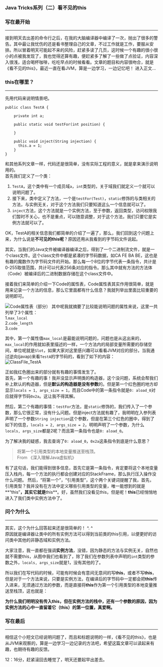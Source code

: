 ### Java Tricks系列（二）看不见的this ###

### 写在最开始 ###
------
接到明天去出差的命令行之后，在我的大脑编译器中编译了一次，抛出了很多的警告。其中最让我忧伤的还是看书整理自己的文章，不过工作就是工作，要服从安排。所以冒着明天可能起不来的风险，赶紧多读了几页，这时候一个有趣的很小很小的点被我发现了，我也觉得还算有趣，便赶紧多了解了一些做了点验证，内容深入很浅，适合喝杯咖啡，吃吃早点的时候看看。文章的题目和内容很吻合，就是《看不见的this》，最近一直在看JVM，算是一边学习，一边记忆吧！ 进入正文...


### this在哪里？ ###
------
先用代码来说明情景吧。

	public class TestA {
	
	  	private int a;
	
	  	public static void testFor(int position) {
	
	  	}
	
	  	public void inject(String injection) {
	      this.a = 1;
	  	}
	}

和其他系列文章一样，代码还是很简单，没有实际工程的意义，就是拿来演示说明用的。  
首先我们定义了一个类：


1. `TestA`，这个类中有一个成员域`a`，`int`类型的，关于域我们就定义一个就可以说明问题了。
2. 接下来，类中定义了方法，一个是`testFor(Test)`，`static`修饰的与类相关的方法，与实例无关，对于这个方法我们只要知道这么一个信息就可以了。
3. `inject`方法，这个方法就是一个实例方法，至于参数，返回类型，访问权限我们暂时不关心，也不是重点，可以随意调整，对于这个方法，我们只要它是实例方法就可以了。

OK，TestA的相关信息我们都简单的介绍了一遍了，那么，我们回到这个问题上来，为什么说是**不可见的this呢**？原因还用从我看到的字节码文件说起。

其实，当我们的Java文件被编译器编译之后，得到了一个二进制流文件，就是一个class文件。这个class文件中都是紧凑的字节码数据，如CA FE BA BE，这也是有趣的魔数作为字节码文件的开始。那么每一个8位的字节代表一条指令，共计是0-255取值范围，共计可以代表256条对应的指令。那么其中就有方法的方法体（Code）被编译后的二进制数据存储在这个class文件中。

接着我们来简单的介绍一下Code的属性表，Code属性表其实作用很简单，就是用来记录一个方法的信息，那么它里面都有什么信息？我就列举出里面比较重要的说明即可。  

![Code属性表（部分）](http://i.imgur.com/SsGCO1l.png)
其中呢我就摘要了比较能说明问题的属性来说，这里一共列举了3个属性：  
1.`max_local`   
2.`code_length`  
3.`code`

其中，第一个属性值`max_local`是最能说明问题的，问题也是从这出来的，`max_local`的作用就如表里描述的一样，一个方法内的局部变量所需要的存储空间，单位呢就是`Slot`，如果大家对这里感兴趣可以看看JVM对应的部分。当我通过逆向(javap)来看`TestA`的字节码的，看到了如下的内容：  
![ClassFile_TestA](http://i.imgur.com/GMEURMd.png)  

正如我红色圈出来的部分就有有趣的事情发生了。  
首先，第一个有趣的事！我并没显示声明类的构造器，这个没问题，系统会帮我们补上默认的构造器，但是**默认的构造器是没有参数**的。但是第一个红色圈的地方却显示`locals = 1, args_size = 1`，而且Code中的第一条指令就是`0: aload_0`对应就得字节码`0x2a`。这让我不得其解。

然后，第二个有趣的事情：`testFor`方法，是`static`修饰的，我们传入了一个参数，那么它很正常，没有什么问题。但是inject方法就有趣了，我明明在入参列表声明了一个参数`String injection`这个参数，但是在第三个红色的圈中，得到了如下的信息，`locals = 2, args_size = 2`，明明声明了一个参数，为什么`locals, args_size`都是2呢？而且第一条指令也是`0: aload_0`。

为了解决我的疑惑，我去查询了`0: aload_0`，`0x2a`这条指令到底是什么意思？

> 将第一个引用类型的本地变量推送至栈顶。  
> From 《深入理解Java虚拟机》

有了这句话，我们能得到很多信息，首先它是第一条指令，肯定要将这个本地变量压入栈内，每一个方法的执行都会创建对应的StackFrame，那么执行压入操作没什么问题。 然后，“将第一个”，“引用类型”，这个两个关键词提醒了我，首先，引用类型？我并没有在方法中定义哪些引用类型的变量，唯一能想到的就是**“this”**，其实它就是**this**。好，虽然我们没看见this，但是呢！**this**已经悄悄地进入了我们类中实例方法中了。

### 问个为什么 ###
------
其实，这个为什么回答起来还是很简单的！ ^. ^  
原因就是编译器让类中的所有实例方法可以得到当前类的this引用，以便更好的访问类中其他的非静态域和实例方法。  

大家注意，我一直都在强调**实例方法**，没错，因为静态的方法与实例无关，自然也就不需要this，从图中我们也看到了，除了我们在参数列表中声明的`int`类型的参数之外，`locals, args_size`就是1，没有其他的了。

所以我们在写代码的时候，可能有时候会有意间无意间的写**this**，或者不写**this**，但是对于一个方法来说，只要是实例方法，在编译后的字节码中一定都会把**this**传入进来，无须通过方法的参数，而是直接将**this**作为第一个引用类型的本地变量推送至栈顶，这也就是：

**为什么我们明明没有传入this，但在实例方法的栈中，还有一个参数的原因，因为实例方法的心中一直留着它（this）的第一位置，真爱啊。**


### 写在最后 ###
------
相信这个小短文已经说明问题了，而且和标题说明的一样，《看不见的this》，也是从JVM来观察的，算是一边学习一边记录的方法吧，希望这篇文章可以读起来有趣，也期待有趣的反馈。

12：16分，赶紧滚回去睡觉了，明天还要起早出差去。